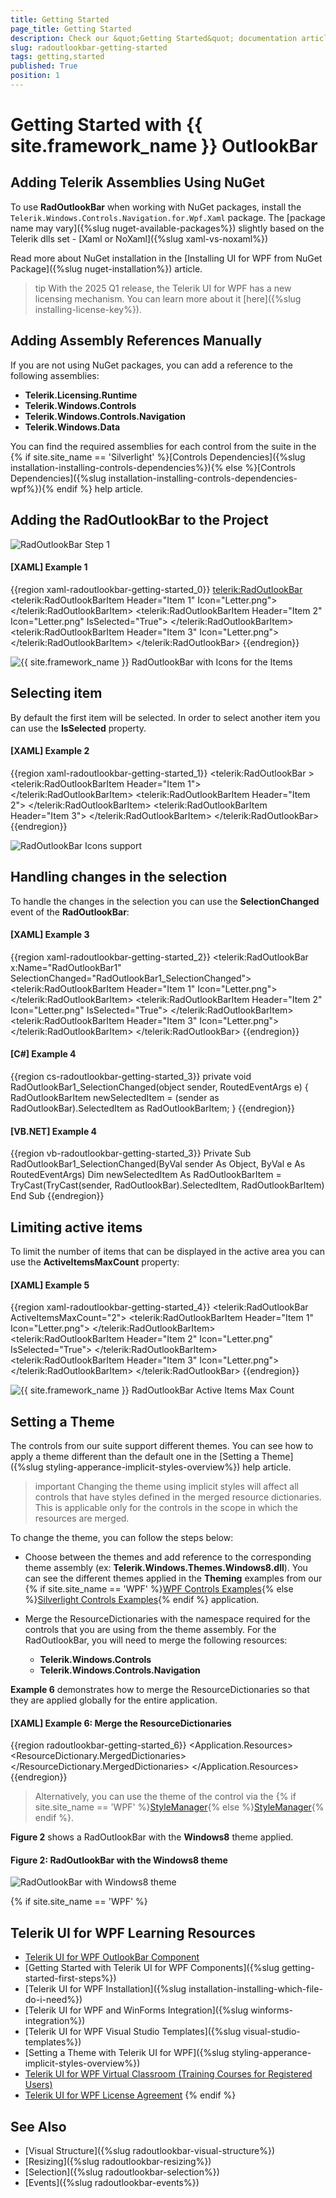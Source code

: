 ```yaml
---
title: Getting Started
page_title: Getting Started
description: Check our &quot;Getting Started&quot; documentation article for the RadOutlookBar {{ site.framework_name }} control.
slug: radoutlookbar-getting-started
tags: getting,started
published: True
position: 1
---
```


# Getting Started with {{ site.framework_name }} OutlookBar

## Adding Telerik Assemblies Using NuGet

To use __RadOutlookBar__ when working with NuGet packages, install the `Telerik.Windows.Controls.Navigation.for.Wpf.Xaml` package. The [package name may vary]({%slug nuget-available-packages%}) slightly based on the Telerik dlls set - [Xaml or NoXaml]({%slug xaml-vs-noxaml%})

Read more about NuGet installation in the [Installing UI for WPF from NuGet Package]({%slug nuget-installation%}) article.

>tip With the 2025 Q1 release, the Telerik UI for WPF has a new licensing mechanism. You can learn more about it [here]({%slug installing-license-key%}).

## Adding Assembly References Manually

If you are not using NuGet packages, you can add a reference to the following assemblies:

* __Telerik.Licensing.Runtime__
* __Telerik.Windows.Controls__
* __Telerik.Windows.Controls.Navigation__
* __Telerik.Windows.Data__

You can find the required assemblies for each control from the suite in the {% if site.site_name == 'Silverlight' %}[Controls Dependencies]({%slug installation-installing-controls-dependencies%}){% else %}[Controls Dependencies]({%slug installation-installing-controls-dependencies-wpf%}){% endif %} help article.

## Adding the RadOutlookBar to the Project

![RadOutlookBar Step 1](images/outlook_step1.png)

#### __[XAML] Example 1__
{{region xaml-radoutlookbar-getting-started_0}}
	<telerik:RadOutlookBar>
	    <telerik:RadOutlookBarItem Header="Item 1" Icon="Letter.png">
	        <TextBlock Text="Item 1 Content" />
	    </telerik:RadOutlookBarItem>
	    <telerik:RadOutlookBarItem Header="Item 2" 
	                               Icon="Letter.png"
	                               IsSelected="True">
	        <TextBlock Text="Item 2 Content" />
	    </telerik:RadOutlookBarItem>
	    <telerik:RadOutlookBarItem Header="Item 3" Icon="Letter.png">
	        <TextBlock Text="Item 3 Content" />
	    </telerik:RadOutlookBarItem>
	</telerik:RadOutlookBar>
{{endregion}}

![{{ site.framework_name }} RadOutlookBar with Icons for the Items](images/outlook_step3.png)

## Selecting item

By default the first item will be selected. In order to select another item you can use the __IsSelected__ property.        

#### __[XAML] Example 2__
{{region xaml-radoutlookbar-getting-started_1}}
	<UserControl xmlns="http://schemas.microsoft.com/winfx/2006/xaml/presentation"
	             xmlns:x="http://schemas.microsoft.com/winfx/2006/xaml"
	             xmlns:d="http://schemas.microsoft.com/expression/blend/2008"
	             xmlns:mc="http://schemas.openxmlformats.org/markup-compatibility/2006"
	             xmlns:telerik="http://schemas.telerik.com/2008/xaml/presentation">
	    <Grid x:Name="LayoutRoot">
	        <telerik:RadOutlookBar >
	            <telerik:RadOutlookBarItem Header="Item 1">
	                <TextBlock Text="Item 1 Content" />
	            </telerik:RadOutlookBarItem>
	            <telerik:RadOutlookBarItem Header="Item 2">
	                <TextBlock Text="Item 2 Content" />
	            </telerik:RadOutlookBarItem>
	            <telerik:RadOutlookBarItem Header="Item 3">
	                <TextBlock Text="Item 3 Content" />
	            </telerik:RadOutlookBarItem>
	        </telerik:RadOutlookBar>
	    </Grid>
	</UserControl>
{{endregion}}

![RadOutlookBar Icons support](images/outlook_step2.png)

## Handling changes in the selection

To handle the changes in the selection you can use the __SelectionChanged__ event of the __RadOutlookBar__:        

#### __[XAML] Example 3__
{{region xaml-radoutlookbar-getting-started_2}}
	<telerik:RadOutlookBar x:Name="RadOutlookBar1" SelectionChanged="RadOutlookBar1_SelectionChanged">
	    <telerik:RadOutlookBarItem Header="Item 1" Icon="Letter.png">
	        <TextBlock Text="Item 1 Content" />
	    </telerik:RadOutlookBarItem>
	    <telerik:RadOutlookBarItem Header="Item 2" 
	                               Icon="Letter.png"
	                               IsSelected="True">
	        <TextBlock Text="Item 2 Content" />
	    </telerik:RadOutlookBarItem>
	    <telerik:RadOutlookBarItem Header="Item 3" Icon="Letter.png">
	        <TextBlock Text="Item 3 Content" />
	    </telerik:RadOutlookBarItem>
	</telerik:RadOutlookBar>
{{endregion}}

#### __[C#] Example 4__
{{region cs-radoutlookbar-getting-started_3}}
	private void RadOutlookBar1_SelectionChanged(object sender, RoutedEventArgs e)
	{
		RadOutlookBarItem newSelectedItem = (sender as RadOutlookBar).SelectedItem as RadOutlookBarItem;
	}
{{endregion}}

#### __[VB.NET] Example 4__
{{region vb-radoutlookbar-getting-started_3}}
	Private Sub RadOutlookBar1_SelectionChanged(ByVal sender As Object, ByVal e As RoutedEventArgs)
	    Dim newSelectedItem As RadOutlookBarItem = TryCast(TryCast(sender, RadOutlookBar).SelectedItem, RadOutlookBarItem)
	End Sub
{{endregion}}

## Limiting active items

To limit the number of items that can be displayed in the active area you can use the __ActiveItemsMaxCount__ property:        

#### __[XAML] Example 5__
{{region xaml-radoutlookbar-getting-started_4}}
	<telerik:RadOutlookBar ActiveItemsMaxCount="2">
	    <telerik:RadOutlookBarItem Header="Item 1" Icon="Letter.png">
	        <TextBlock Text="Item 1 Content" />
	    </telerik:RadOutlookBarItem>
	    <telerik:RadOutlookBarItem Header="Item 2" 
	                               Icon="Letter.png"
	                               IsSelected="True">
	        <TextBlock Text="Item 2 Content" />
	    </telerik:RadOutlookBarItem>
	    <telerik:RadOutlookBarItem Header="Item 3" Icon="Letter.png">
	        <TextBlock Text="Item 3 Content" />
	    </telerik:RadOutlookBarItem>
	</telerik:RadOutlookBar>
{{endregion}}

![{{ site.framework_name }} RadOutlookBar Active Items Max Count](images/outlook_step4.png)

## Setting a Theme

The controls from our suite support different themes. You can see how to apply a theme different than the default one in the [Setting a Theme]({%slug styling-apperance-implicit-styles-overview%}) help article.

>important Changing the theme using implicit styles will affect all controls that have styles defined in the merged resource dictionaries. This is applicable only for the controls in the scope in which the resources are merged. 

To change the theme, you can follow the steps below:

* Choose between the themes and add reference to the corresponding theme assembly (ex: **Telerik.Windows.Themes.Windows8.dll**). You can see the different themes applied in the **Theming** examples from our {% if site.site_name == 'WPF' %}[WPF Controls Examples](https://demos.telerik.com/wpf/){% else %}[Silverlight Controls Examples](https://demos.telerik.com/silverlight/#Menu/Theming){% endif %} application.

* Merge the ResourceDictionaries with the namespace required for the controls that you are using from the theme assembly. For the RadOutlookBar, you will need to merge the following resources:

	* __Telerik.Windows.Controls__
	* __Telerik.Windows.Controls.Navigation__

__Example 6__ demonstrates how to merge the ResourceDictionaries so that they are applied globally for the entire application.

#### __[XAML] Example 6: Merge the ResourceDictionaries__  
{{region radoutlookbar-getting-started_6}}
	<Application.Resources>
		<ResourceDictionary>
			<ResourceDictionary.MergedDictionaries>
				<ResourceDictionary Source="/Telerik.Windows.Themes.Windows8;component/Themes/System.Windows.xaml"/>
				<ResourceDictionary Source="/Telerik.Windows.Themes.Windows8;component/Themes/Telerik.Windows.Controls.xaml"/>
				<ResourceDictionary Source="/Telerik.Windows.Themes.Windows8;component/Themes/Telerik.Windows.Controls.Navigation.xaml"/>
			</ResourceDictionary.MergedDictionaries>
		</ResourceDictionary>
	</Application.Resources>
{{endregion}}

>Alternatively, you can use the theme of the control via the {% if site.site_name == 'WPF' %}[StyleManager](https://docs.telerik.com/devtools/wpf/styling-and-appearance/stylemanager/common-styling-apperance-setting-theme-wpf){% else %}[StyleManager](https://docs.telerik.com/devtools/silverlight/styling-and-appearance/stylemanager/common-styling-apperance-setting-theme){% endif %}.

__Figure 2__ shows a RadOutlookBar with the **Windows8** theme applied.

#### __Figure 2: RadOutlookBar with the Windows8 theme__
![RadOutlookBar with Windows8 theme](images/radoutlookbar-setting-theme.png)

{% if site.site_name == 'WPF' %}
## Telerik UI for WPF Learning Resources

* [Telerik UI for WPF OutlookBar Component](https://www.telerik.com/products/wpf/outlookbar.aspx)
* [Getting Started with Telerik UI for WPF Components]({%slug getting-started-first-steps%})
* [Telerik UI for WPF Installation]({%slug installation-installing-which-file-do-i-need%})
* [Telerik UI for WPF and WinForms Integration]({%slug winforms-integration%})
* [Telerik UI for WPF Visual Studio Templates]({%slug visual-studio-templates%})
* [Setting a Theme with Telerik UI for WPF]({%slug styling-apperance-implicit-styles-overview%})
* [Telerik UI for WPF Virtual Classroom (Training Courses for Registered Users)](https://learn.telerik.com/learn/course/external/view/elearning/16/telerik-ui-for-wpf) 
* [Telerik UI for WPF License Agreement](https://www.telerik.com/purchase/license-agreement/wpf-dlw-s)
{% endif %}

## See Also
 * [Visual Structure]({%slug radoutlookbar-visual-structure%})
 * [Resizing]({%slug radoutlookbar-resizing%})
 * [Selection]({%slug radoutlookbar-selection%})
 * [Events]({%slug radoutlookbar-events%})
